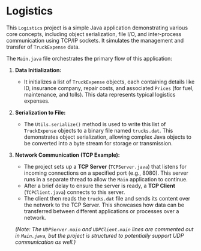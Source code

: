 # Logistics

This `Logistics` project is a simple Java application demonstrating various core concepts, including object serialization, file I/O, and inter-process communication using TCP/IP sockets. It simulates the management and transfer of `TruckExpense` data.

The `Main.java` file orchestrates the primary flow of this application:

1.  **Data Initialization:**
    * It initializes a list of `TruckExpense` objects, each containing details like ID, insurance company, repair costs, and associated `Prices` (for fuel, maintenance, and tolls). This data represents typical logistics expenses.

2.  **Serialization to File:**
    * The `Utils.serialize()` method is used to write this list of `TruckExpense` objects to a binary file named `trucks.dat`. This demonstrates object serialization, allowing complex Java objects to be converted into a byte stream for storage or transmission.

3.  **Network Communication (TCP Example):**
    * The project sets up a **TCP Server** (`TCPServer.java`) that listens for incoming connections on a specified port (e.g., 8080). This server runs in a separate thread to allow the `Main` application to continue.
    * After a brief delay to ensure the server is ready, a **TCP Client** (`TCPClient.java`) connects to this server.
    * The client then reads the `trucks.dat` file and sends its content over the network to the TCP Server. This showcases how data can be transferred between different applications or processes over a network.

    *(Note: The `UDPServer.main` and `UDPClient.main` lines are commented out in `Main.java`, but the project is structured to potentially support UDP communication as well.)*